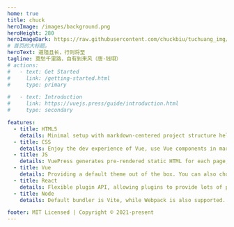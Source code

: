 ```yaml
---
home: true
title: chuck
heroImage: /images/background.png
heroHeight: 280
heroImageDark: https://raw.githubusercontent.com/chuckbiu/tuchuang_img/main/img_p1349140jMnt.jpg
# 首页的大标题。
heroText: 道阻且长，行则将至
tagline: 莫愁千里路，自有到来风（唐·钱珝）
# actions:
#   - text: Get Started
#     link: /getting-started.html
#     type: primary

#   - text: Introduction
#     link: https://vuejs.press/guide/introduction.html
#     type: secondary

features:
  - title: HTML5
    details: Minimal setup with markdown-centered project structure helps you focus on writing.
  - title: CSS
    details: Enjoy the dev experience of Vue, use Vue components in markdown, and develop custom themes with Vue.
  - title: JS
    details: VuePress generates pre-rendered static HTML for each page, and runs as an SPA once a page is loaded.
  - title: Vue
    details: Providing a default theme out of the box. You can also choose a community theme or create your own one.
  - title: React
    details: Flexible plugin API, allowing plugins to provide lots of plug-and-play features for your site.
  - title: Node
    details: Default bundler is Vite, while Webpack is also supported. Choose the one you like!

footer: MIT Licensed | Copyright © 2021-present
---
```

<!-- 
This is the content of home page. Check [Home Page Docs][default-theme-home] for more details.

[default-theme-home]: https://vuejs.press/reference/default-theme/frontmatter.html#home-page -->
